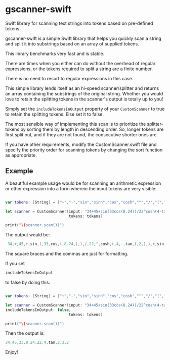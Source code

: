 # gscanner-swift
Swift library for scanning text strings into tokens based on pre-defined tokens
 

gscanner-swift is a simple Swift library that helps you quickly scan a string and split it into 
substrings based on an array of supplied tokens.
 
This library benchmarks very fast and is stable.

There are times when you either can do without the overhead of regular expressions, or the tokens required to 
split a string are a finite number.

There is no need to resort to regular expressions in this case.

This simple library lends itself as an hi-speed scanner/splitter and returns an array containing the substrings of the original
string. Whether you would love to retain the splitting tokens in the scanner's output is totally up to you! 

Simply set the ```includeTokensInOutput``` property of your ```CustomScanner``` to true to retain the splitting tokens.
Else set it to false.

The most sensible way of implementing this scan is to prioritize the splitter-tokens by sorting them by length in descending order.
So, longer tokens are first split out, and if they are not found, the consecutive shorter ones are.

If you have other requirements, modify the CustomScanner.swift file and specify the priority order for scanning tokens by changing
the sort function as appropriate.



 ## Example

A beautiful example usage would be for scanning an arithmetic expression or other expression into a form wherein the input tokens are very visible:

```Swift

var tokens: [String] = ["+","-","sin","sinh","cos","cosh","^","/","(",")"]

let scanner = CustomScanner(input: "34+45+sin(33cos(8.24))/22^cosh(4-tan(2))+sinsinh(3)-sinh(sin(2))", includeTokensInOutput: true,
                            tokens: tokens)

print("\(scanner.scan())")

```
	



  The output would be:
  
  
  ```Swift
   34,+,45,+,sin,(,33,cos,(,8.24,),),/,22,^,cosh,(,4,-,tan,(,2,),),+,sin,sinh,(,3,),-,sinh,(,sin,(,2,),)
   ```

The square braces and the commas are just for formatting.

If you set 
```Swift 
includeTokensInOutput
``` 
to false by doing this:

```Swift

var tokens: [String] = ["+","-","sin","sinh","cos","cosh","^","/","(",")"]

let scanner = CustomScanner(input: "34+45+sin(33cos(8.24))/22^cosh(4-tan(2))+sinsinh(3)-sinh(sin(2))", 
includeTokensInOutput: false,
                            tokens: tokens)

print("\(scanner.scan())")

```
  
  Then the output is:
  
```Swift
34,45,33,8.24,22,4,tan,2,3,2
```


Enjoy!

